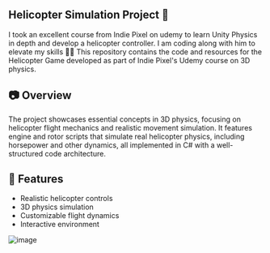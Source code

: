 ## Helicopter Simulation Project 🚁
I took an excellent course from Indie Pixel on udemy to learn Unity Physics in depth and develop a helicopter controller. I am coding along with him to elevate my skills 💓🤟
This repository contains the code and resources for the Helicopter Game developed as part of Indie Pixel's Udemy course on 3D physics.

## 📷 Overview

The project showcases essential concepts in 3D physics, focusing on helicopter flight mechanics and realistic movement simulation. It features engine and rotor scripts that simulate real helicopter physics, including horsepower and other dynamics, all implemented in C# with a well-structured code architecture.

## 📐 Features
- Realistic helicopter controls
- 3D physics simulation
- Customizable flight dynamics
- Interactive environment

![image](https://github.com/user-attachments/assets/7372d81f-1a46-422a-bc70-cfbd721ba4de)

